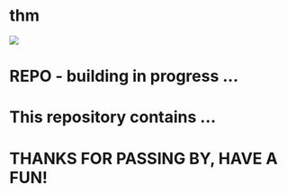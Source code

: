 # thm
![](https://komarev.com/ghpvc/?username=ebmit)

# REPO - building in progress ...

# This repository contains ...

# THANKS FOR PASSING BY, HAVE A FUN!
